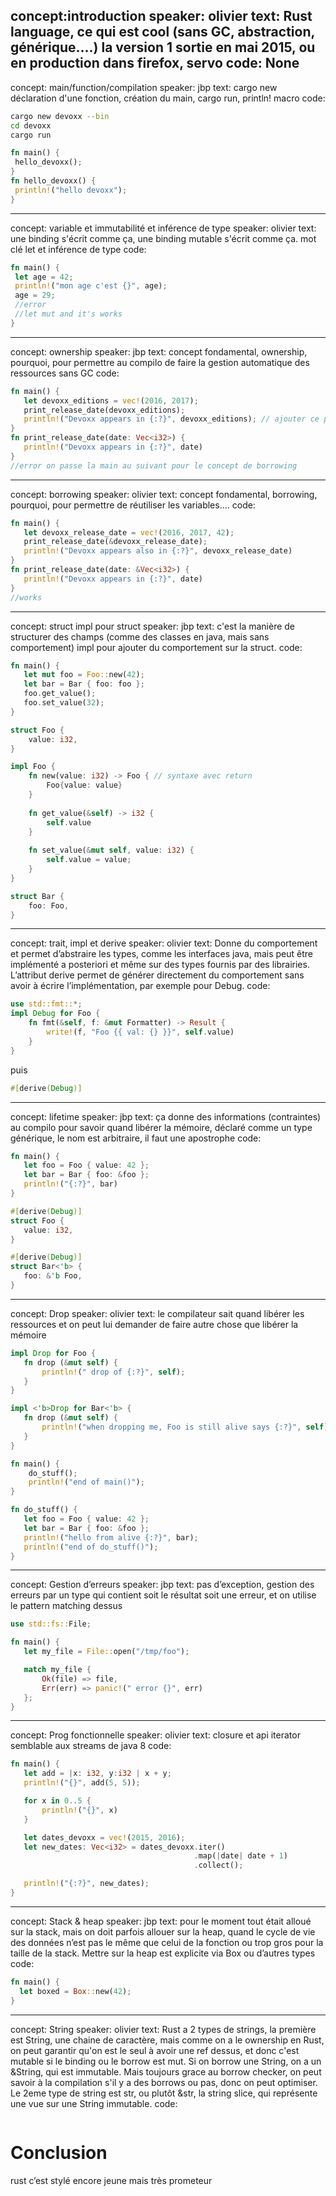 concept:introduction
speaker: olivier
text: Rust language, ce qui est cool (sans GC, abstraction, générique....) la version 1 sortie en mai 2015, ou en production dans firefox, servo
code: None
---------------------------------
concept: main/function/compilation
speaker: jbp
text: cargo new déclaration d'une fonction, création du main, cargo run, println! macro
code:
```bash
cargo new devoxx --bin
cd devoxx
cargo run
```

```rust
fn main() {
 hello_devoxx();
}
fn hello_devoxx() {
 println!("hello devoxx");
}
```
---------------------------------
concept: variable et immutabilité et inférence de type
speaker: olivier
text: une binding s'écrit comme ça, une binding mutable s'écrit comme ça.
mot clé let et inférence de type
code:
```rust
fn main() {
 let age = 42;
 println!("mon age c'est {}", age);
 age = 29;
 //error
 //let mut and it's works
}
```
---------------------------------
concept: ownership
speaker: jbp
text: concept fondamental, ownership, pourquoi, pour permettre au compilo de faire la gestion automatique des ressources sans GC
code:
```rust
fn main() {
   let devoxx_editions = vec!(2016, 2017);
   print_release_date(devoxx_editions);
   println!("Devoxx appears in {:?}", devoxx_editions); // ajouter ce print après 
}
fn print_release_date(date: Vec<i32>) {
   println!("Devoxx appears in {:?}", date)
}
//error on passe la main au suivant pour le concept de borrowing
```
---------------------------------
concept: borrowing
speaker: olivier
text: concept fondamental, borrowing, pourquoi, pour permettre de réutiliser les variables....
code:
```rust
fn main() {
   let devoxx_release_date = vec!(2016, 2017, 42);
   print_release_date(&devoxx_release_date);
   println!("Devoxx appears also in {:?}", devoxx_release_date)
}
fn print_release_date(date: &Vec<i32>) {
   println!("Devoxx appears in {:?}", date)
}
//works
```
---------------------------------
concept: struct impl pour struct
speaker: jbp
text: c'est la manière de structurer des champs (comme des classes en java, mais sans comportement) impl pour ajouter du comportement sur la struct.
code:
```rust
fn main() {
   let mut foo = Foo::new(42);
   let bar = Bar { foo: foo };
   foo.get_value();
   foo.set_value(32);
}

struct Foo {
    value: i32,
}

impl Foo {
    fn new(value: i32) -> Foo { // syntaxe avec return
        Foo{value: value}
    }
    
    fn get_value(&self) -> i32 {
        self.value
    }
    
    fn set_value(&mut self, value: i32) {
        self.value = value;
    }
}

struct Bar {
    foo: Foo,
}
```
---------------------------------
concept: trait, impl et derive
speaker: olivier
text: Donne du comportement et permet d’abstraire les types, comme les interfaces java, mais peut être implémenté a posteriori et même sur des types fournis par des librairies.
L’attribut derive permet de générer directement du comportement sans avoir à écrire l’implémentation, par exemple pour Debug.
code:

```rust
use std::fmt::*;
impl Debug for Foo {
    fn fmt(&self, f: &mut Formatter) -> Result {
        write!(f, "Foo {{ val: {} }}", self.value)
    }
}
```

puis 
```rust
#[derive(Debug)]
```

---------------------------------
concept: lifetime
speaker: jbp
text: ça donne des informations (contraintes) au compilo pour savoir quand libérer la mémoire, déclaré comme un type générique,
le nom est arbitraire, il faut une apostrophe
code:
```rust
fn main() {
   let foo = Foo { value: 42 };
   let bar = Bar { foo: &foo };
   println!("{:?}", bar)
}

#[derive(Debug)]
struct Foo {
   value: i32,
}

#[derive(Debug)]
struct Bar<'b> {
   foo: &'b Foo,
}
```
---------------------------------
concept: Drop
speaker: olivier
text: le compilateur sait quand libérer les ressources et on peut lui demander de faire autre chose que libérer la mémoire

```rust
impl Drop for Foo {
   fn drop (&mut self) {
       println!(" drop of {:?}", self);
   }
}

impl <'b>Drop for Bar<'b> {
   fn drop (&mut self) {
       println!("when dropping me, Foo is still alive says {:?}", self);
   }
}

fn main() {
    do_stuff();
    println!("end of main()");
}

fn do_stuff() {
   let foo = Foo { value: 42 };
   let bar = Bar { foo: &foo };
   println!("hello from alive {:?}", bar);
   println!("end of do_stuff()");
}
```

---------------------------------
concept: Gestion d’erreurs
speaker: jbp
text: pas d’exception, gestion des erreurs par un type qui contient soit le résultat soit une erreur, et on utilise le pattern matching dessus
```rust
use std::fs::File;

fn main() {
   let my_file = File::open("/tmp/foo");

   match my_file {
       Ok(file) => file,
       Err(err) => panic!(" error {}", err)
   };
}
```

---------------------------------
concept: Prog fonctionnelle
speaker: olivier
text: closure et api iterator semblable aux streams de java 8
code: 
```rust
fn main() {
   let add = |x: i32, y:i32 | x + y;
   println!("{}", add(5, 5));

   for x in 0..5 {
       println!("{}", x)
   }

   let dates_devoxx = vec!(2015, 2016);
   let new_dates: Vec<i32> = dates_devoxx.iter()
                                         .map(|date| date + 1)
                                         .collect();

   println!("{:?}", new_dates);
}
```

---------------------------------
concept: Stack & heap
speaker: jbp
text: pour le moment tout était alloué sur la stack, mais on doit parfois allouer sur la heap, quand le cycle de vie des données n’est pas le même que celui de la fonction ou trop gros pour la taille de la stack. Mettre sur la heap est explicite via Box ou d’autres types
code: 
```rust
fn main() {
  let boxed = Box::new(42);
}
```

---------------------------------
concept: String
speaker: olivier
text: Rust a 2 types de strings, la première est String, une chaine de caractère, mais comme on a le ownership en Rust, on peut garantir qu'on est le seul à avoir une ref dessus, et donc c'est mutable si le binding ou le borrow est mut.
Si on borrow une String, on a un &String, qui est immutable. Mais toujours grace au borrow checker, on peut savoir à la compilation s'il y a des borrows ou pas, donc on peut optimiser.
Le 2eme type de string est str, ou plutôt &str, la string slice, qui représente une vue sur une String immutable.
code: 
```rust
```


Conclusion
===

rust c’est stylé
encore jeune mais très prometeur
